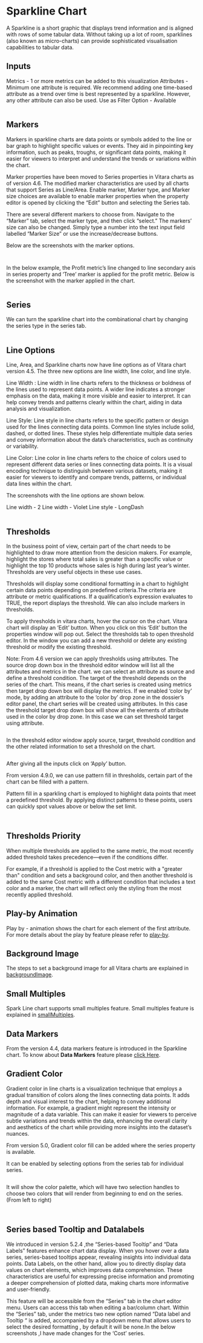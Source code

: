 # Sparkline Chart

A Sparkline is a short graphic that displays trend information and is aligned with rows of some tabular data. Without taking up a lot of room, sparklines (also known as micro-charts) can provide sophisticated visualisation capabilities to tabular data.

## Inputs <a href="#inputs" id="inputs"></a>

Metrics - 1 or more metrics can be added to this visualization Attributes - Minimum one attribute is required. We recommend adding one time-based attribute as a trend over time is best represented by a sparkline. However, any other attribute can also be used. Use as Filter Option - Available

<figure><img src="../.gitbook/assets/image30.png" alt=""><figcaption></figcaption></figure>

## Markers <a href="#markers" id="markers"></a>

Markers in sparkline charts are data points or symbols added to the line or bar graph to highlight specific values or events. They aid in pinpointing key information, such as peaks, troughs, or significant data points, making it easier for viewers to interpret and understand the trends or variations within the chart.

Marker properties have been moved to Series properties in Vitara charts as of version 4.6. The modified marker characteristics are used by all charts that support Series as Line/Area. Enable marker, Marker type, and Marker size choices are available to enable marker properties when the property editor is opened by clicking the “Edit” button and selecting the Series tab.

There are several different markers to choose from. Navigate to the “Marker” tab, select the marker type, and then click “select.” The markers’ size can also be changed. Simply type a number into the text input field labelled “Marker Size” or use the increase/decrease buttons.

Below are the screenshots with the marker options.

<figure><img src="../.gitbook/assets/marker.png" alt=""><figcaption></figcaption></figure>

<figure><img src="../.gitbook/assets/marker1.png" alt=""><figcaption></figcaption></figure>

In the below example, the Profit metric’s line changed to line secondary axis in series property and ‘Tree’ marker is applied for the profit metric. Below is the screenshot with the marker applied in the chart.

<figure><img src="../.gitbook/assets/Marker12.png" alt=""><figcaption></figcaption></figure>

## Series <a href="#series" id="series"></a>

We can turn the sparkline chart into the combinational chart by changing the series type in the series tab.

<figure><img src="../.gitbook/assets/SL1.png" alt=""><figcaption></figcaption></figure>

## Line Options <a href="#line-options" id="line-options"></a>

Line, Area, and Sparkline charts now have line options as of Vitara chart version 4.5. The three new options are line width, line color, and line style.

Line Width : Line width in line charts refers to the thickness or boldness of the lines used to represent data points. A wider line indicates a stronger emphasis on the data, making it more visible and easier to interpret. It can help convey trends and patterns clearly within the chart, aiding in data analysis and visualization.

Line Style: Line style in line charts refers to the specific pattern or design used for the lines connecting data points. Common line styles include solid, dashed, or dotted lines. These styles help differentiate multiple data series and convey information about the data’s characteristics, such as continuity or variability.

Line Color: Line color in line charts refers to the choice of colors used to represent different data series or lines connecting data points. It is a visual encoding technique to distinguish between various datasets, making it easier for viewers to identify and compare trends, patterns, or individual data lines within the chart.

The screenshots with the line options are shown below.

Line width - 2 Line width - Violet Line style - LongDash

<figure><img src="../.gitbook/assets/sparkLineOption.png" alt=""><figcaption></figcaption></figure>

## Thresholds <a href="#thresholds" id="thresholds"></a>

In the business point of view, certain part of the chart needs to be highlighted to draw more attention from the desicion makers. For example, highlight the stores where total sales is greater than a specific value or highlight the top 10 products whose sales is high during last year’s winter. Thresholds are very useful objects in these use cases.

Thresholds will display some conditional formatting in a chart to highlight certain data points depending on predefined criteria.The criteria are attribute or metric qualifications. If a qualification’s expression evaluates to TRUE, the report displays the threshold. We can also include markers in thresholds.

To apply thresholds in vitara charts, hover the cursor on the chart. Vitara chart will display an ‘Edit’ button. When you click on this ‘Edit’ button the properties window will pop out. Select the thresholds tab to open threshold editor. In the window you can add a new threshold or delete any existing threshold or modify the existing threshold.

Note: From 4.6 version we can apply thresholds using attributes. The source drop down box in the threshold editor window will list all the attributes and metrics in the chart. we can select an attribute as source and define a threshold condition. The target of the threshold depends on the series of the chart. This means, if the chart series is created using metrics then target drop down box will display the metrics. If we enabled ‘color by’ mode, by adding an attribute to the ‘color by’ drop zone in the dossier’s editor panel, the chart series will be created using attributes. In this case the threshold target drop down box will show all the elements of attribute used in the color by drop zone. In this case we can set threshold target using attribute.

<figure><img src="../.gitbook/assets/image518 (1).png" alt=""><figcaption></figcaption></figure>

In the threshold editor window apply source, target, threshold condition and the other related information to set a threshold on the chart.

<figure><img src="../.gitbook/assets/image519 (1).png" alt=""><figcaption></figcaption></figure>

After giving all the inputs click on ‘Apply’ button.

From version 4.9.0, we can use pattern fill in thresholds, certain part of the chart can be filled with a pattern.

Pattern fill in a sparkling chart is employed to highlight data points that meet a predefined threshold. By applying distinct patterns to these points, users can quickly spot values above or below the set limit.

<figure><img src="../.gitbook/assets/sparlineThrehold.png" alt=""><figcaption></figcaption></figure>

<figure><img src="../.gitbook/assets/sparlineThrehold1.png" alt=""><figcaption></figcaption></figure>

## Thresholds Priority

When multiple thresholds are applied to the same metric, the most recently added threshold takes precedence—even if the conditions differ.

For example, if a threshold is applied to the Cost metric with a "greater than" condition and sets a background color, and then another threshold is added to the same Cost metric with a different condition that includes a text color and a marker, the chart will reflect only the styling from the most recently applied threshold.

## Play-by Animation <a href="#play-by-animation" id="play-by-animation"></a>

Play by - animation shows the chart for each element of the first attribute. For more details about the play by feature please refer to [play-by](play-animation.md).

## Background Image <a href="#background-image" id="background-image"></a>

The steps to set a background image for all Vitara charts are explained in [backgroundImage](background-images.md).

## Small Multiples <a href="#small-multiples" id="small-multiples"></a>

Spark Line chart supports small multiples feature. Small multiples feature is explained in [smallMultiples](small-multiples.md).

## Data Markers <a href="#data-markers" id="data-markers"></a>

From the version 4.4, data markers feature is introduced in the Sparkline chart. To know about **Data Markers** feature please [click Here](https://docs.vitaracharts.com/readme/data-markers).

## Gradient Color <a href="#gradient-color" id="gradient-color"></a>

Gradient color in line charts is a visualization technique that employs a gradual transition of colors along the lines connecting data points. It adds depth and visual interest to the chart, helping to convey additional information. For example, a gradient might represent the intensity or magnitude of a data variable. This can make it easier for viewers to perceive subtle variations and trends within the data, enhancing the overall clarity and aesthetics of the chart while providing more insights into the dataset’s nuances.

From version 5.0, Gradient color fill can be added where the series property is available.

It can be enabled by selecting options from the series tab for individual series.

<figure><img src="../.gitbook/assets/Gradient1 (3).png" alt=""><figcaption></figcaption></figure>

It will show the color palette, which will have two selection handles to choose two colors that will render from beginning to end on the series. (From left to right)

<figure><img src="../.gitbook/assets/SparklineGradient1.png" alt=""><figcaption></figcaption></figure>

<figure><img src="../.gitbook/assets/SparklineGradient.png" alt=""><figcaption></figcaption></figure>

## Series based Tooltip and Datalabels <a href="#series-based-tooltip-and-datalabels" id="series-based-tooltip-and-datalabels"></a>

We introduced in version 5.2.4 ,the “Series-based Tooltip” and “Data Labels” features enhance chart data display. When you hover over a data series, series-based tooltips appear, revealing insights into individual data points. Data Labels, on the other hand, allow you to directly display data values on chart elements, which improves data comprehension. These characteristics are useful for expressing precise information and promoting a deeper comprehension of plotted data, making charts more informative and user-friendly.

This feature will be accessible from the “Series” tab in the chart editor menu. Users can access this tab when editing a bar/column chart. Within the “Series” tab, under the metrics two new option named “Data label and Tooltip “ is added, accompanied by a dropdown menu that allows users to select the desired formatting , by default it will be none.In the below screenshots ,I have made changes for the ‘Cost’ series.

<figure><img src="../.gitbook/assets/Series3 (1).png" alt=""><figcaption></figcaption></figure>

<figure><img src="../.gitbook/assets/Series4 (1).png" alt=""><figcaption></figcaption></figure>

